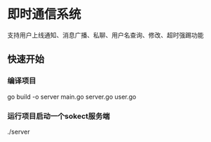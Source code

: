 # 即时通信系统
支持用户上线通知、消息广播、私聊、用户名查询、修改、超时强踢功能
## 快速开始
### 编译项目
go build -o server main.go server.go user.go
### 运行项目启动一个sokect服务端
./server


